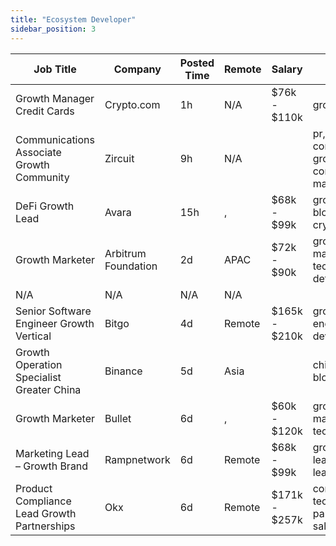 ```yaml
---
title: "Ecosystem Developer"
sidebar_position: 3
---
```


| Job Title | Company | Posted Time | Remote | Salary | Tags | Apply Link |
|-----------|---------|-------------|--------|--------|------|------------|
| Growth Manager Credit Cards | Crypto.com | 1h | N/A | $76k - $110k | growth, crypto | [Apply](https://web3.career/growth-manager-credit-cards-crypto-com/105496) |
| Communications Associate Growth Community | Zircuit | 9h | N/A |  | pr, non tech, communications, growth, community manager | [Apply](https://web3.career/communications-associate-growth-community-zircuit/105486) |
| DeFi Growth Lead | Avara | 15h | , | $68k - $99k | growth, lead, blockchain, crypto, defi | [Apply](https://web3.career/defi-growth-lead-avara/105475) |
| Growth Marketer | Arbitrum Foundation | 2d | APAC | $72k - $90k | growth, marketing, non tech, blockchain, defi | [Apply](https://web3.career/growth-marketer-arbitrumfoundation/105437) |
| N/A | N/A | N/A | N/A |  |  | [Apply](https://web3.career/metana) |
| Senior Software Engineer Growth Vertical | Bitgo | 4d | Remote | $165k - $210k | growth, engineer, senior, dev, bitcoin | [Apply](https://web3.career/senior-software-engineer-growth-vertical-bitgo/105327) |
| Growth Operation Specialist Greater China | Binance | 5d | Asia |  | china, growth, blockchain | [Apply](https://web3.career/growth-operation-specialist-greater-china-binance/105306) |
| Growth Marketer | Bullet | 6d | , | $60k - $120k | growth, marketing, non tech, crypto, defi | [Apply](https://web3.career/growth-marketer-bullet/105268) |
| Marketing Lead – Growth Brand | Rampnetwork | 6d | Remote | $68k - $99k | growth, brand, lead, marketing lead, marketing | [Apply](https://web3.career/marketing-lead-growth-brand-rampnetwork/104615) |
| Product Compliance Lead Growth Partnerships | Okx | 6d | Remote | $171k - $257k | compliance, non tech, growth, partnership, sales | [Apply](https://web3.career/product-compliance-lead-growth-partnerships-okx/104607) |
